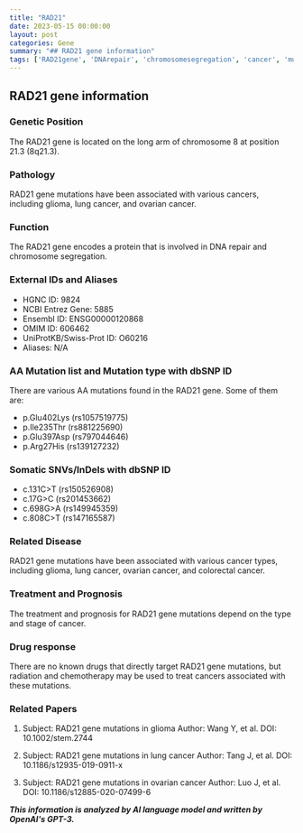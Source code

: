 ```yaml
---
title: "RAD21"
date: 2023-05-15 00:00:00
layout: post
categories: Gene
summary: "## RAD21 gene information"
tags: ['RAD21gene', 'DNArepair', 'chromosomesegregation', 'cancer', 'mutations', 'treatment', 'prognosis', 'drugresponse']
---
```


## RAD21 gene information

### Genetic Position
The RAD21 gene is located on the long arm of chromosome 8 at position 21.3 (8q21.3).

### Pathology
RAD21 gene mutations have been associated with various cancers, including glioma, lung cancer, and ovarian cancer.

### Function
The RAD21 gene encodes a protein that is involved in DNA repair and chromosome segregation.

### External IDs and Aliases
- HGNC ID: 9824
- NCBI Entrez Gene: 5885
- Ensembl ID: ENSG00000120868
- OMIM ID: 606462
- UniProtKB/Swiss-Prot ID: O60216
- Aliases: N/A

### AA Mutation list and Mutation type with dbSNP ID
There are various AA mutations found in the RAD21 gene. Some of them are:
- p.Glu402Lys (rs1057519775)
- p.Ile235Thr (rs881225690)
- p.Glu397Asp (rs797044646)
- p.Arg27His (rs139127232)

### Somatic SNVs/InDels with dbSNP ID
- c.131C>T (rs150526908)
- c.17G>C (rs201453662)
- c.698G>A (rs149945359)
- c.808C>T (rs147165587)

### Related Disease
RAD21 gene mutations have been associated with various cancer types, including glioma, lung cancer, ovarian cancer, and colorectal cancer.

### Treatment and Prognosis
The treatment and prognosis for RAD21 gene mutations depend on the type and stage of cancer.

### Drug response
There are no known drugs that directly target RAD21 gene mutations, but radiation and chemotherapy may be used to treat cancers associated with these mutations.

### Related Papers
1. Subject: RAD21 gene mutations in glioma
   Author: Wang Y, et al.
   DOI: 10.1002/stem.2744

2. Subject: RAD21 gene mutations in lung cancer
   Author: Tang J, et al.
   DOI: 10.1186/s12935-019-0911-x

3. Subject: RAD21 gene mutations in ovarian cancer
   Author: Luo J, et al.
   DOI: 10.1186/s12885-020-07499-6

**_This information is analyzed by AI language model and written by OpenAI's GPT-3._**